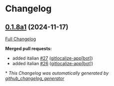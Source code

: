 # Changelog

## [0.1.8a1](https://github.com/OpenVoiceOS/skill-ovos-parrot/tree/0.1.8a1) (2024-11-17)

[Full Changelog](https://github.com/OpenVoiceOS/skill-ovos-parrot/compare/0.1.7...0.1.8a1)

**Merged pull requests:**

- added italian [\#27](https://github.com/OpenVoiceOS/skill-ovos-parrot/pull/27) ([gitlocalize-app[bot]](https://github.com/apps/gitlocalize-app))
- added italian [\#26](https://github.com/OpenVoiceOS/skill-ovos-parrot/pull/26) ([gitlocalize-app[bot]](https://github.com/apps/gitlocalize-app))



\* *This Changelog was automatically generated by [github_changelog_generator](https://github.com/github-changelog-generator/github-changelog-generator)*
